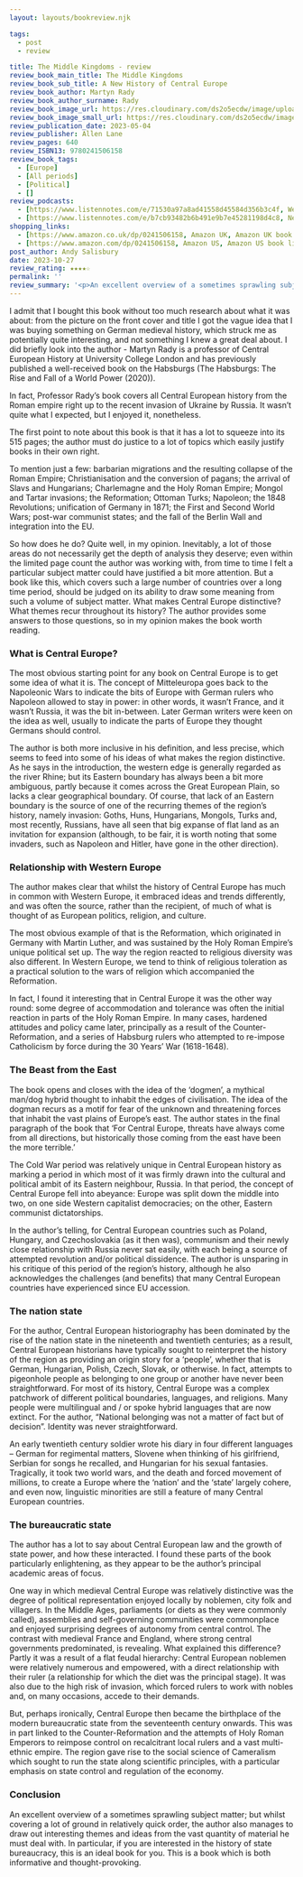 ```yaml
---
layout: layouts/bookreview.njk

tags:
  - post
  - review

title: The Middle Kingdoms - review
review_book_main_title: The Middle Kingdoms
review_book_sub_title: A New History of Central Europe
review_book_author: Martyn Rady
review_book_author_surname: Rady
review_book_image_url: https://res.cloudinary.com/ds2o5ecdw/image/upload/acovers/0241506158.02._SCL_.jpg
review_book_image_small_url: https://res.cloudinary.com/ds2o5ecdw/image/upload/acovers/0241506158.02._SCM_.jpg
review_publication_date: 2023-05-04
review_publisher: Allen Lane
review_pages: 640
review_ISBN13: 9780241506158
review_book_tags:
  - [Europe]
  - [All periods]
  - [Political]
  - []
review_podcasts:
  - [https://www.listennotes.com/e/71530a97a8ad41558d45584d356b3c4f, Western Civ, The Middle Kingdoms A New History of Central Europe]
  - [https://www.listennotes.com/e/b7cb93482b6b491e9b7e45281198d4c8, New Books Network, Martyn C. Rady ‘The Middle Kingdoms A New History of Central Europe‘ (Basic Books 2023)]
shopping_links:
  - [https://www.amazon.co.uk/dp/0241506158, Amazon UK, Amazon UK book link]
  - [https://www.amazon.com/dp/0241506158, Amazon US, Amazon US book link]
post_author: Andy Salisbury
date: 2023-10-27
review_rating: ★★★★☆
permalink: ''
review_summary: '<p>An excellent overview of a sometimes sprawling subject matter. Although he covers a lot of ground in relatively quick order, the author also manages to draw out interesting themes and ideas about what it means to be Central European.</p><p>In particular, if you are interested in the history of state bureaucracy, this is an ideal book for you.</p>'
---
```

I admit that I bought this book without too much research about what it was about: from the picture on the front cover and title I got the vague idea that I was buying something on German medieval history, which struck me as potentially quite interesting, and not something I knew a great deal about. I did briefly look into the author - Martyn Rady is a professor of Central European History at University College London and has previously published a well-received book on the Habsburgs (The Habsburgs: The Rise and Fall of a World Power (2020)).

In fact, Professor Rady’s book covers all Central European history from the Roman empire right up to the recent invasion of Ukraine by Russia. It wasn’t quite what I expected, but I enjoyed it, nonetheless.

The first point to note about this book is that it has a lot to squeeze into its 515 pages; the author must do justice to a lot of topics which easily justify books in their own right.

To mention just a few: barbarian migrations and the resulting collapse of the Roman Empire; Christianisation and the conversion of pagans; the arrival of Slavs and Hungarians; Charlemagne and the Holy Roman Empire; Mongol and Tartar invasions; the Reformation; Ottoman Turks; Napoleon; the 1848 Revolutions; unification of Germany in 1871; the First and Second World Wars; post-war communist states; and the fall of the Berlin Wall and integration into the EU.

So how does he do? Quite well, in my opinion. Inevitably, a lot of those areas do not necessarily get the depth of analysis they deserve; even within the limited page count the author was working with, from time to time I felt a particular subject matter could have justified a bit more attention. But a book like this, which covers such a large number of countries over a long time period, should be judged on its ability to draw some meaning from such a volume of subject matter. What makes Central Europe distinctive? What themes recur throughout its history? The author provides some answers to those questions, so in my opinion makes the book worth reading.

### What is Central Europe?

The most obvious starting point for any book on Central Europe is to get some idea of what it is. The concept of Mitteleuropa goes back to the Napoleonic Wars to indicate the bits of Europe with German rulers who Napoleon allowed to stay in power: in other words, it wasn’t France, and it wasn’t Russia, it was the bit in-between. Later German writers were keen on the idea as well, usually to indicate the parts of Europe they thought Germans should control.

The author is both more inclusive in his definition, and less precise, which seems to feed into some of his ideas of what makes the region distinctive. As he says in the introduction, the western edge is generally regarded as the river Rhine; but its Eastern boundary has always been a bit more ambiguous, partly because it comes across the Great European Plain, so lacks a clear geographical boundary. Of course, that lack of an Eastern boundary is the source of one of the recurring themes of the region’s history, namely invasion: Goths, Huns, Hungarians, Mongols, Turks and, most recently, Russians, have all seen that big expanse of flat land as an invitation for expansion (although, to be fair, it is worth noting that some invaders, such as Napoleon and Hitler, have gone in the other direction).

### Relationship with Western Europe

The author makes clear that whilst the history of Central Europe has much in common with Western Europe, it embraced ideas and trends differently, and was often the source, rather than the recipient, of much of what is thought of as European politics, religion, and culture.

The most obvious example of that is the Reformation, which originated in Germany with Martin Luther, and was sustained by the Holy Roman Empire’s unique political set up. The way the region reacted to religious diversity was also different. In Western Europe, we tend to think of religious toleration as a practical solution to the wars of religion which accompanied the Reformation.

In fact, I found it interesting that in Central Europe it was the other way round: some degree of accommodation and tolerance was often the initial reaction in parts of the Holy Roman Empire. In many cases, hardened attitudes and policy came later, principally as a result of the Counter-Reformation, and a series of Habsburg rulers who attempted to re-impose Catholicism by force during the 30 Years’ War (1618-1648).

### The Beast from the East

The book opens and closes with the idea of the ‘dogmen’, a mythical man/dog hybrid thought to inhabit the edges of civilisation. The idea of the dogman recurs as a motif for fear of the unknown and threatening forces that inhabit the vast plains of Europe’s east. The author states in the final paragraph of the book that ‘For Central Europe, threats have always come from all directions, but historically those coming from the east have been the more terrible.’

The Cold War period was relatively unique in Central European history as marking a period in which most of it was firmly drawn into the cultural and political ambit of its Eastern neighbour, Russia. In that period, the concept of Central Europe fell into abeyance: Europe was split down the middle into two, on one side Western capitalist democracies; on the other, Eastern communist dictatorships.

In the author’s telling, for Central European countries such as Poland, Hungary, and Czechoslovakia (as it then was), communism and their newly close relationship with Russia never sat easily, with each being a source of attempted revolution and/or political dissidence. The author is unsparing in his critique of this period of the region’s history, although he also acknowledges the challenges (and benefits) that many Central European countries have experienced since EU accession.

### The nation state

For the author, Central European historiography has been dominated by the rise of the nation state in the nineteenth and twentieth centuries; as a result, Central European historians have typically sought to reinterpret the history of the region as providing an origin story for a ‘people’, whether that is German, Hungarian, Polish, Czech, Slovak, or otherwise. In fact, attempts to pigeonhole people as belonging to one group or another have never been straightforward. For most of its history, Central Europe was a complex patchwork of different political boundaries, languages, and religions. Many people were multilingual and / or spoke hybrid languages that are now extinct. For the author, “National belonging was not a matter of fact but of decision”. Identity was never straightforward.

An early twentieth century soldier wrote his diary in four different languages – German for regimental matters, Slovene when thinking of his girlfriend, Serbian for songs he recalled, and Hungarian for his sexual fantasies. Tragically, it took two world wars, and the death and forced movement of millions, to create a Europe where the ‘nation’ and the ‘state’ largely cohere, and even now, linguistic minorities are still a feature of many Central European countries.

### The bureaucratic state

The author has a lot to say about Central European law and the growth of state power, and how these interacted. I found these parts of the book particularly enlightening, as they appear to be the author’s principal academic areas of focus.

One way in which medieval Central Europe was relatively distinctive was the degree of political representation enjoyed locally by noblemen, city folk and villagers. In the Middle Ages, parliaments (or diets as they were commonly called), assemblies and self-governing communities were commonplace and enjoyed surprising degrees of autonomy from central control. The contrast with medieval France and England, where strong central governments predominated, is revealing. What explained this difference? Partly it was a result of a flat feudal hierarchy: Central European noblemen were relatively numerous and empowered, with a direct relationship with their ruler (a relationship for which the diet was the principal stage). It was also due to the high risk of invasion, which forced rulers to work with nobles and, on many occasions, accede to their demands.

But, perhaps ironically, Central Europe then became the birthplace of the modern bureaucratic state from the seventeenth century onwards. This was in part linked to the Counter-Reformation and the attempts of Holy Roman Emperors to reimpose control on recalcitrant local rulers and a vast multi-ethnic empire. The region gave rise to the social science of Cameralism which sought to run the state along scientific principles, with a particular emphasis on state control and regulation of the economy.

### Conclusion

An excellent overview of a sometimes sprawling subject matter; but whilst covering a lot of ground in relatively quick order, the author also manages to draw out interesting themes and ideas from the vast quantity of material he must deal with. In particular, if you are interested in the history of state bureaucracy, this is an ideal book for you. This is a book which is both informative and thought-provoking.